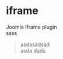 <h1 id="iframe">iframe</h1>
<p>Joomla Iframe plugin<br>
ssss</p>
<blockquote>
<p>asdasadsad<br>
asda dads</p>
</blockquote>
